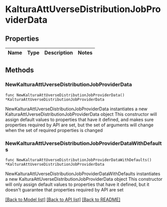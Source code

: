 # KalturaAttUverseDistributionJobProviderData

## Properties

Name | Type | Description | Notes
------------ | ------------- | ------------- | -------------

## Methods

### NewKalturaAttUverseDistributionJobProviderData

`func NewKalturaAttUverseDistributionJobProviderData() *KalturaAttUverseDistributionJobProviderData`

NewKalturaAttUverseDistributionJobProviderData instantiates a new KalturaAttUverseDistributionJobProviderData object
This constructor will assign default values to properties that have it defined,
and makes sure properties required by API are set, but the set of arguments
will change when the set of required properties is changed

### NewKalturaAttUverseDistributionJobProviderDataWithDefaults

`func NewKalturaAttUverseDistributionJobProviderDataWithDefaults() *KalturaAttUverseDistributionJobProviderData`

NewKalturaAttUverseDistributionJobProviderDataWithDefaults instantiates a new KalturaAttUverseDistributionJobProviderData object
This constructor will only assign default values to properties that have it defined,
but it doesn't guarantee that properties required by API are set


[[Back to Model list]](../README.md#documentation-for-models) [[Back to API list]](../README.md#documentation-for-api-endpoints) [[Back to README]](../README.md)


